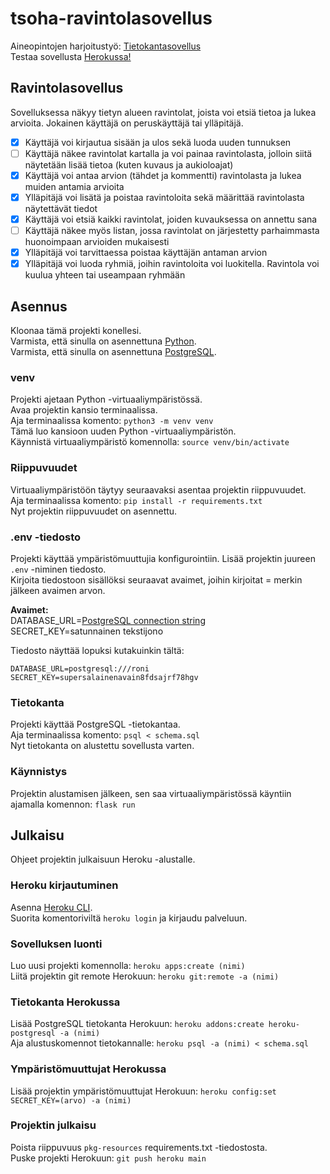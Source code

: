 # tsoha-ravintolasovellus

Aineopintojen harjoitustyö: [Tietokantasovellus](https://hy-tsoha.github.io/materiaali/)  
Testaa sovellusta [Herokussa!](https://tsoha-2022-ravintolasovellus.herokuapp.com/)

## Ravintolasovellus

Sovelluksessa näkyy tietyn alueen ravintolat, joista voi etsiä tietoa ja lukea arvioita. Jokainen käyttäjä on peruskäyttäjä tai ylläpitäjä.

- [x] Käyttäjä voi kirjautua sisään ja ulos sekä luoda uuden tunnuksen
- [ ] Käyttäjä näkee ravintolat kartalla ja voi painaa ravintolasta, jolloin siitä näytetään lisää tietoa (kuten kuvaus ja aukioloajat)
- [x] Käyttäjä voi antaa arvion (tähdet ja kommentti) ravintolasta ja lukea muiden antamia arvioita
- [x] Ylläpitäjä voi lisätä ja poistaa ravintoloita sekä määrittää ravintolasta näytettävät tiedot
- [x] Käyttäjä voi etsiä kaikki ravintolat, joiden kuvauksessa on annettu sana
- [ ] Käyttäjä näkee myös listan, jossa ravintolat on järjestetty parhaimmasta huonoimpaan arvioiden mukaisesti
- [x] Ylläpitäjä voi tarvittaessa poistaa käyttäjän antaman arvion
- [x] Ylläpitäjä voi luoda ryhmiä, joihin ravintoloita voi luokitella. Ravintola voi kuulua yhteen tai useampaan ryhmään

## Asennus

Kloonaa tämä projekti konellesi.  
Varmista, että sinulla on asennettuna [Python](https://www.python.org/).  
Varmista, että sinulla on asennettuna [PostgreSQL](https://www.postgresql.org/).

### venv

Projekti ajetaan Python -virtuaaliympäristössä.  
Avaa projektin kansio terminaalissa.  
Aja terminaalissa komento: `python3 -m venv venv`  
Tämä luo kansioon uuden Python -virtuaaliympäristön.  
Käynnistä virtuaaliympäristö komennolla: `source venv/bin/activate`

### Riippuvuudet

Virtuaaliympäristöön täytyy seuraavaksi asentaa projektin riippuvuudet.  
Aja terminaalissa komento: `pip install -r requirements.txt`  
Nyt projektin riippuvuudet on asennettu.

### .env -tiedosto

Projekti käyttää ympäristömuuttujia konfigurointiin.
Lisää projektin juureen `.env` -niminen tiedosto.  
Kirjoita tiedostoon sisällöksi seuraavat avaimet, joihin kirjoitat = merkin jälkeen avaimen arvon.

**Avaimet:**  
DATABASE_URL=[PostgreSQL connection string](https://www.postgresql.org/docs/12/libpq-connect.html#LIBPQ-CONNSTRING)  
SECRET_KEY=satunnainen tekstijono

Tiedosto näyttää lopuksi kutakuinkin tältä:

```
DATABASE_URL=postgresql:///roni
SECRET_KEY=supersalainenavain8fdsajrf78hgv
```

### Tietokanta

Projekti käyttää PostgreSQL -tietokantaa.  
Aja terminaalissa komento: `psql < schema.sql`  
Nyt tietokanta on alustettu sovellusta varten.

### Käynnistys

Projektin alustamisen jälkeen, sen saa virtuaaliympäristössä käyntiin ajamalla komennon: `flask run`

## Julkaisu

Ohjeet projektin julkaisuun Heroku -alustalle.

### Heroku kirjautuminen

Asenna [Heroku CLI](https://devcenter.heroku.com/articles/heroku-cli).  
Suorita komentoriviltä `heroku login` ja kirjaudu palveluun.

### Sovelluksen luonti

Luo uusi projekti komennolla: `heroku apps:create (nimi)`  
Liitä projektin git remote Herokuun: `heroku git:remote -a (nimi)`

### Tietokanta Herokussa

Lisää PostgreSQL tietokanta Herokuun: `heroku addons:create heroku-postgresql -a (nimi)`  
Aja alustuskomennot tietokannalle: `heroku psql -a (nimi) < schema.sql`

### Ympäristömuuttujat Herokussa

Lisää projektin ympäristömuuttujat Herokuun: `heroku config:set SECRET_KEY=(arvo) -a (nimi)`

### Projektin julkaisu

Poista riippuvuus `pkg-resources` requirements.txt -tiedostosta.  
Puske projekti Herokuun: `git push heroku main`
